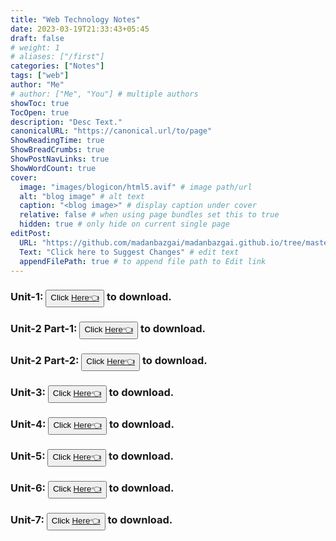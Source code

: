 ```yaml
---
title: "Web Technology Notes"
date: 2023-03-19T21:33:43+05:45
draft: false
# weight: 1
# aliases: ["/first"]
categories: ["Notes"]
tags: ["web"]
author: "Me"
# author: ["Me", "You"] # multiple authors
showToc: true
TocOpen: true
description: "Desc Text."
canonicalURL: "https://canonical.url/to/page"
ShowReadingTime: true
ShowBreadCrumbs: true
ShowPostNavLinks: true
ShowWordCount: true
cover:
  image: "images/blogicon/html5.avif" # image path/url
  alt: "blog image" # alt text
  caption: "<blog image>" # display caption under cover
  relative: false # when using page bundles set this to true
  hidden: true # only hide on current single page
editPost:
  URL: "https://github.com/madanbazgai/madanbazgai.github.io/tree/master/content/posts/"
  Text: "Click here to Suggest Changes" # edit text
  appendFilePath: true # to append file path to Edit link
---
```


### Unit-1: <button>Click [ Here👈](/notes/web-technology/web-tech-unit-1.pdf)</button> to download.

### Unit-2 Part-1: <button>Click [ Here👈](/notes/web-technology/web-tech-unit-2-part-1.pdf)</button> to download.

### Unit-2 Part-2: <button>Click [ Here👈](/notes/web-technology/web-tech-unit-2-part-2.pdf)</button> to download.

### Unit-3: <button>Click [ Here👈](/notes/web-technology/web-tech-unit-3.pdf)</button> to download.

### Unit-4: <button>Click [ Here👈](/notes/web-technology/web-tech-unit-4.pdf)</button> to download.

### Unit-5: <button>Click [ Here👈](/notes/web-technology/web-tech-unit-5.pdf)</button> to download.

### Unit-6: <button>Click [ Here👈](/notes/web-technology/web-tech-unit-6.pdf)</button> to download.

### Unit-7: <button>Click [ Here👈](/notes/web-technology/web-tech-unit-7.pdf)</button> to download.
